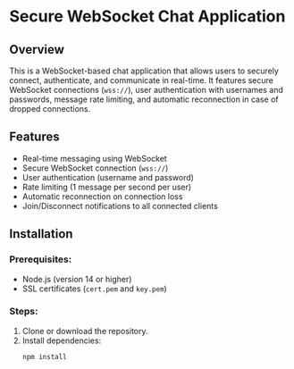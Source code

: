 # Secure WebSocket Chat Application

## Overview

This is a WebSocket-based chat application that allows users to securely connect, authenticate, and communicate in real-time. It features secure WebSocket connections (`wss://`), user authentication with usernames and passwords, message rate limiting, and automatic reconnection in case of dropped connections.

## Features
- Real-time messaging using WebSocket
- Secure WebSocket connection (`wss://`)
- User authentication (username and password)
- Rate limiting (1 message per second per user)
- Automatic reconnection on connection loss
- Join/Disconnect notifications to all connected clients

## Installation

### Prerequisites:
- Node.js (version 14 or higher)
- SSL certificates (`cert.pem` and `key.pem`)

### Steps:
1. Clone or download the repository.
2. Install dependencies:
   ```bash
   npm install
